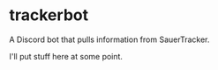 # trackerbot
A Discord bot that pulls information from SauerTracker.

I'll put stuff here at some point.
